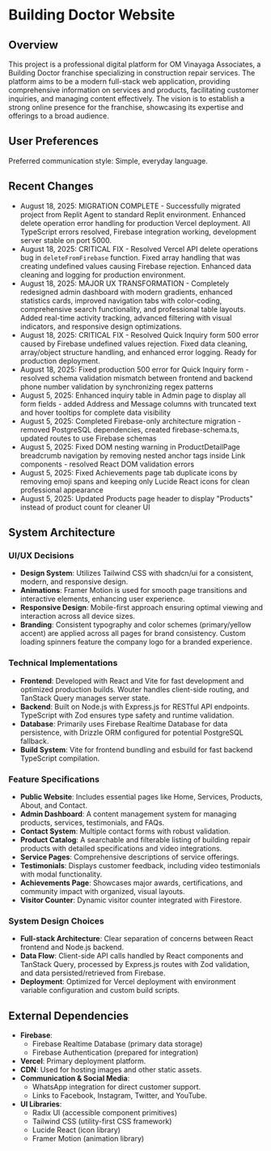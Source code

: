 # Building Doctor Website

## Overview
This project is a professional digital platform for OM Vinayaga Associates, a Building Doctor franchise specializing in construction repair services. The platform aims to be a modern full-stack web application, providing comprehensive information on services and products, facilitating customer inquiries, and managing content effectively. The vision is to establish a strong online presence for the franchise, showcasing its expertise and offerings to a broad audience.

## User Preferences
Preferred communication style: Simple, everyday language.

## Recent Changes
- August 18, 2025: MIGRATION COMPLETE - Successfully migrated project from Replit Agent to standard Replit environment. Enhanced delete operation error handling for production Vercel deployment. All TypeScript errors resolved, Firebase integration working, development server stable on port 5000.
- August 18, 2025: CRITICAL FIX - Resolved Vercel API delete operations bug in `deleteFromFirebase` function. Fixed array handling that was creating undefined values causing Firebase rejection. Enhanced data cleaning and logging for production environment.
- August 18, 2025: MAJOR UX TRANSFORMATION - Completely redesigned admin dashboard with modern gradients, enhanced statistics cards, improved navigation tabs with color-coding, comprehensive search functionality, and professional table layouts. Added real-time activity tracking, advanced filtering with visual indicators, and responsive design optimizations.
- August 18, 2025: CRITICAL FIX - Resolved Quick Inquiry form 500 error caused by Firebase undefined values rejection. Fixed data cleaning, array/object structure handling, and enhanced error logging. Ready for production deployment.
- August 18, 2025: Fixed production 500 error for Quick Inquiry form - resolved schema validation mismatch between frontend and backend phone number validation by synchronizing regex patterns
- August 5, 2025: Enhanced inquiry table in Admin page to display all form fields - added Address and Message columns with truncated text and hover tooltips for complete data visibility
- August 5, 2025: Completed Firebase-only architecture migration - removed PostgreSQL dependencies, created firebase-schema.ts, updated routes to use Firebase schemas
- August 5, 2025: Fixed DOM nesting warning in ProductDetailPage breadcrumb navigation by removing nested anchor tags inside Link components - resolved React DOM validation errors
- August 5, 2025: Fixed Achievements page tab duplicate icons by removing emoji spans and keeping only Lucide React icons for clean professional appearance
- August 5, 2025: Updated Products page header to display "Products" instead of product count for cleaner UI

## System Architecture

### UI/UX Decisions
- **Design System**: Utilizes Tailwind CSS with shadcn/ui for a consistent, modern, and responsive design.
- **Animations**: Framer Motion is used for smooth page transitions and interactive elements, enhancing user experience.
- **Responsive Design**: Mobile-first approach ensuring optimal viewing and interaction across all device sizes.
- **Branding**: Consistent typography and color schemes (primary/yellow accent) are applied across all pages for brand consistency. Custom loading spinners feature the company logo for a branded experience.

### Technical Implementations
- **Frontend**: Developed with React and Vite for fast development and optimized production builds. Wouter handles client-side routing, and TanStack Query manages server state.
- **Backend**: Built on Node.js with Express.js for RESTful API endpoints. TypeScript with Zod ensures type safety and runtime validation.
- **Database**: Primarily uses Firebase Realtime Database for data persistence, with Drizzle ORM configured for potential PostgreSQL fallback.
- **Build System**: Vite for frontend bundling and esbuild for fast backend TypeScript compilation.

### Feature Specifications
- **Public Website**: Includes essential pages like Home, Services, Products, About, and Contact.
- **Admin Dashboard**: A content management system for managing products, services, testimonials, and FAQs.
- **Contact System**: Multiple contact forms with robust validation.
- **Product Catalog**: A searchable and filterable listing of building repair products with detailed specifications and video integrations.
- **Service Pages**: Comprehensive descriptions of service offerings.
- **Testimonials**: Displays customer feedback, including video testimonials with modal functionality.
- **Achievements Page**: Showcases major awards, certifications, and community impact with organized, visual layouts.
- **Visitor Counter**: Dynamic visitor counter integrated with Firestore.

### System Design Choices
- **Full-stack Architecture**: Clear separation of concerns between React frontend and Node.js backend.
- **Data Flow**: Client-side API calls handled by React components and TanStack Query, processed by Express.js routes with Zod validation, and data persisted/retrieved from Firebase.
- **Deployment**: Optimized for Vercel deployment with environment variable configuration and custom build scripts.

## External Dependencies

- **Firebase**:
    - Firebase Realtime Database (primary data storage)
    - Firebase Authentication (prepared for integration)
- **Vercel**: Primary deployment platform.
- **CDN**: Used for hosting images and other static assets.
- **Communication & Social Media**:
    - WhatsApp integration for direct customer support.
    - Links to Facebook, Instagram, Twitter, and YouTube.
- **UI Libraries**:
    - Radix UI (accessible component primitives)
    - Tailwind CSS (utility-first CSS framework)
    - Lucide React (icon library)
    - Framer Motion (animation library)